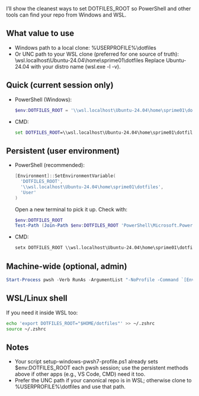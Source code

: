 I’ll show the cleanest ways to set DOTFILES_ROOT so PowerShell and other tools can find your repo from Windows and WSL.

## What value to use
- Windows path to a local clone: %USERPROFILE%\dotfiles
- Or UNC path to your WSL clone (preferred for one source of truth):
  \\wsl.localhost\Ubuntu-24.04\home\sprime01\dotfiles
  Replace Ubuntu-24.04 with your distro name (wsl.exe -l -v).

## Quick (current session only)
- PowerShell (Windows):
  ```powershell
  $env:DOTFILES_ROOT = '\\wsl.localhost\Ubuntu-24.04\home\sprime01\dotfiles'
  ```
- CMD:
  ```cmd
  set DOTFILES_ROOT=\\wsl.localhost\Ubuntu-24.04\home\sprime01\dotfiles
  ```

## Persistent (user environment)
- PowerShell (recommended):
  ```powershell
  [Environment]::SetEnvironmentVariable(
    'DOTFILES_ROOT',
    '\\wsl.localhost\Ubuntu-24.04\home\sprime01\dotfiles',
    'User'
  )
  ```
  Open a new terminal to pick it up. Check with:
  ```powershell
  $env:DOTFILES_ROOT
  Test-Path (Join-Path $env:DOTFILES_ROOT 'PowerShell\Microsoft.PowerShell_profile.ps1')
  ```
- CMD:
  ```cmd
  setx DOTFILES_ROOT \\wsl.localhost\Ubuntu-24.04\home\sprime01\dotfiles
  ```

## Machine-wide (optional, admin)
```powershell
Start-Process pwsh -Verb RunAs -ArgumentList "-NoProfile -Command `[Environment]::SetEnvironmentVariable('DOTFILES_ROOT','\\wsl.localhost\Ubuntu-24.04\home\sprime01\dotfiles','Machine')`"
```

## WSL/Linux shell
If you need it inside WSL too:
```bash
echo 'export DOTFILES_ROOT="$HOME/dotfiles"' >> ~/.zshrc
source ~/.zshrc
```

## Notes
- Your script setup-windows-pwsh7-profile.ps1 already sets $env:DOTFILES_ROOT each pwsh session; use the persistent methods above if other apps (e.g., VS Code, CMD) need it too.
- Prefer the UNC path if your canonical repo is in WSL; otherwise clone to %USERPROFILE%\dotfiles and use that path.
